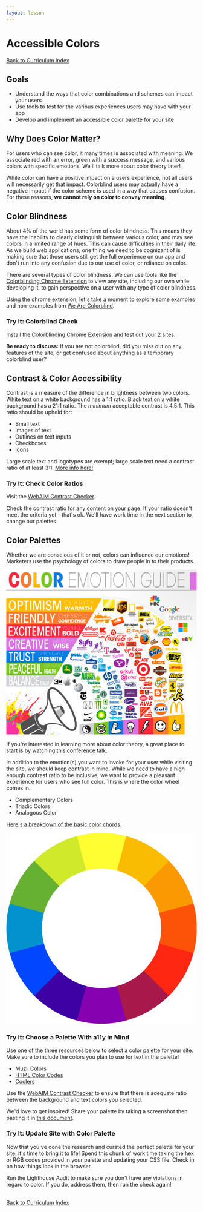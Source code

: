 ```yaml
---
layout: lesson
---
```


# Accessible Colors

<a href="../">Back to Curriculum Index</a>

## Goals

- Understand the ways that color combinations and schemes can impact your users
- Use tools to test for the various experiences users may have with your app
- Develop and implement an accessible color palette for your site

## Why Does Color Matter?

For users who can see color, it many times is associated with meaning. We associate red with an error, green with a success message, and various colors with specific emotions. We'll talk more about color theory later!

While color can have a positive impact on a users experience, not all users will necessarily get that impact. Colorblind users may actually have a negative impact if the color scheme is used in a way that causes confusion. For these reasons, **we cannot rely on color to convey meaning**.

## Color Blindness

About 4% of the world has some form of color blindness. This means they have the inability to clearly distinguish between various color, and may see colors in a limited range of hues. This can cause difficulties in their daily life. As we build web applications, one thing we need to be cognizant of is making sure that those users still get the full experience on our app and don't run into any confusion due to our use of color, or reliance on color.

There are several types of color blindness. We can use tools like the [Colorblinding Chrome Extension](https://chrome.google.com/webstore/detail/colorblinding/dgbgleaofjainknadoffbjkclicbbgaa/related?hl=en) to view any site, including our own while developing it, to gain perspective on a user with any type of color blindness.

Using the chrome extension, let's take a moment to explore some examples and non-examples from [We Are Colorblind](https://wearecolorblind.com/examples/).

<div class="try-it-new">
  <h3>Try It: Colorblind Check</h3>
  <p>Install the <a href="https://chrome.google.com/webstore/detail/colorblinding/dgbgleaofjainknadoffbjkclicbbgaa/related?hl=en">Colorblinding Chrome Extension</a> and test out your 2 sites.</p>
  <p><strong>Be ready to discuss:</strong> If you are not colorblind, did you miss out on any features of the site, or get confused about anything as a temporary colorblind user?</p>
</div>

## Contrast & Color Accessibility

Contrast is a measure of the difference in brightness between two colors. White text on a white background has a 1:1 ratio. Black text on a white background has a 21:1 ratio. The _minimum_ acceptable contrast is 4.5:1. This ratio should be upheld for:
- Small text
- Images of text
- Outlines on text inputs
- Checkboxes
- Icons

Large scale text and logotypes are exempt; large scale text need a contrast ratio of at least 3:1. [More info here!](https://webaim.org/articles/contrast/)

<div class="try-it-new">
  <h3>Try It: Check Color Ratios</h3>
  <p>Visit the <a target="blank" href="https://webaim.org/resources/contrastchecker/">WebAIM Contrast Checker</a>.</p>
  <p>Check the contrast ratio for any content on your page. If your ratio doesn't meet the criteria yet - that's ok. We'll have work time in the next section to change our palettes.</p>
</div>

## Color Palettes

Whether we are conscious of it or not, colors can influence our emotions! Marketers use the psychology of colors to draw people in to their products.

<img class="medium-img" src="./assets/color-emotion-guide.png" alt="Color emotion guide graphic. Yellow is labeled optimism, orange - friendly, red - excitement, purple- creative, blue - trust, green - peaceful, grey - balance, multi- diversity." />

If you're interested in learning more about color theory, a great place to start is by watching [this conference talk](http://confreaks.tv/videos/keeprubyweird2018-the-teenage-mutant-ninja-turtles-guide-to-color-theory).

In addition to the emotion(s) you want to invoke for your user while visiting the site, we should keep contrast in mind. While we need to have a high enough contrast ratio to be inclusive, we want to provide a pleasant experience for users who see full color. This is where the color wheel comes in.

- Complementary Colors
- Triadic Colors
- Analogous Color

[Here's a breakdown of the basic color chords](https://www.tigercolor.com/color-lab/color-theory/color-harmonies.htm).

<img class="small-img" src="./assets/color-wheel.png" alt="Outline of a color wheel with 12 blocks of color" />

<div class="try-it-new">
  <h3>Try It: Choose a Palette With a11y in Mind</h3>
  <p>Use one of the three resources below to select a color palette for your site. Make sure to include the colors you plan to use for text in the palette!</p>
  <ul>
    <li><a href="https://colors.muz.li/">Muzli Colors</a></li>
    <li><a href="https://htmlcolorcodes.com/color-picker/">HTML Color Codes</a></li>
    <li><a href="https://coolors.co/2364aa-3da5d9-73bfb8-fec601-ea7317">Coolers</a></li>
  </ul>
  <p>Use the <a target="blank" href="https://webaim.org/resources/contrastchecker/">WebAIM Contrast Checker</a> to ensure that there is adequate ratio between the background and text colors you selected.</p>
  <p>We'd love to get inspired! Share your palette by taking a screenshot then pasting it in <a href="">this document</a>.</p>
</div>

<div class="try-it-new">
  <h3>Try It: Update Site with Color Palette</h3>
  <p>Now that you've done the research and curated the perfect palette for your site, it's time to bring it to life! Spend this chunk of work time taking the hex or RGB codes provided in your palette and updating your CSS file. Check in on how things look in the browser.</p>
  <p>Run the Lighthouse Audit to make sure you don't have any violations in regard to color. If you do, address them, then run the check again!</p>
</div>

<br>
<a href="../">Back to Curriculum Index</a>
